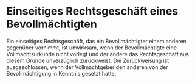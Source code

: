 # Einseitiges Rechtsgeschäft eines Bevollmächtigten

Ein einseitiges Rechtsgeschäft, das ein Bevollmächtigter einem anderen gegenüber vornimmt, ist unwirksam, wenn der Bevollmächtigte eine Vollmachtsurkunde nicht vorlegt und der andere das Rechtsgeschäft aus diesem Grunde unverzüglich zurückweist. Die Zurückweisung ist ausgeschlossen, wenn der Vollmachtgeber den anderen von der Bevollmächtigung in Kenntnis gesetzt hatte.